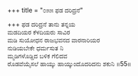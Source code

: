 +++
title = "೦೫೫ ಫಡ ದರಿದ್ರನೆ"

+++
ಫಡ ದರಿದ್ರನೆ ತಾನು ತನ್ನಯ  
ಮಡದಿಯರ ಕೆಳದಿಯರು ಸಾವಿರ  
ಮಡಿ ಸುಯೋಧನ ರಾಜಭವನದ ವಾರನಾರಿಯರ  
ನುಡಿಯಬೇಕೇ ಧರ್ಮಸುತ ನಿ  
ಮ್ಮಡಿಗಳೊಡ್ಡಿದ ಬಳಿಕ ಗೆಲಿದವ   
ರೊಡವೆಯೈಸಲೆ ಹಾಯ್ಕು ಹಾಯ್ಕುಂದೊದರಿದನು ಶಕುನಿ    ॥55॥